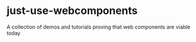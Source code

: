 # just-use-webcomponents
A collection of demos and tutorials proving that web components are viable today
